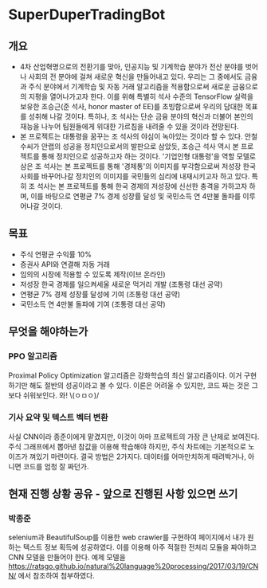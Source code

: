 # SuperDuperTradingBot

## 개요
- 4차 산업혁명으로의 전환기를 맞아, 인공지능 및 기계학습 분야가 전산 분야를 벗어나 사회의 전 분야에 걸쳐 새로운 혁신을 만들어내고 있다. 우리는 그 중에서도 금융과 주식 분야에서 기계학습 및 자동 거래 알고리즘을 적용함으로써 새로운 금융으로의 지평을 열어나가고자 한다. 이를 위해 특별히 석사 수준의 TensorFlow 실력을 보유한 조승근(준 석사, honor master of EE)를 초빙함으로써 우리의 담대한 목표를 성취해 나갈 것이다. 특히나, 조 석사는 단순 금융 분야의 혁신과 더불어 본인의 재능을 나누어 팀원들에게 위대한 가르침을 내려줄 수 있을 것이라 전망된다.
- 본 프로젝트는 대통령을 꿈꾸는 조 석사의 야심이 녹아있는 것이라 할 수 있다. 안철수씨가 안랩의 성공을 정치인으로서의 발판으로 삼았듯, 조승근 석사 역시 본 프로젝트를 통해 정치인으로 성공하고자 하는 것이다. '기업인형 대통령'을 역할 모델로 삼은 조 석사는 본 프로젝트를 통해 '경제통'의 이미지를 부각함으로써 저성장 한국사회를 바꾸어나갈 정치인의 이미지를 국민들의 심리에 내재시키고자 하고 있다. 특히 조 석사는 본 프로젝트를 통해 한국 경제의 저성장에 신선한 충격을 가하고자 하며, 이를 바탕으로 연평균 7% 경제 성장률 달성 및 국민소득 연 4만불 돌파를 이루어나갈 것이다.

## 목표
- 주식 연평균 수익률 10%
- 증권사 API와 연결해 자동 거래
- 임의의 시장에 적용할 수 있도록 제작(이브 온라인)
- 저성장 한국 경제를 일으켜세울 새로운 먹거리 개발 (조통령 대선 공약)
- 연평균 7% 경제 성장률 달성에 기여 (조통령 대선 공약)
- 국민소득 연 4만불 돌파에 기여 (조통령 대선 공약)

## 무엇을 해야하는가
### PPO 알고리즘
Proximal Policy Optimization 알고리즘은 강화학습의 최신 알고리즘이다.
이거 구현하기만 해도 절반의 성공이라고 볼 수 있다.
이론은 어려울 수 있지만, 코드 짜는 것은 그보다 쉬워보인다. 와! \\(ㅇㅁㅇ)/

### 기사 요약 및 텍스트 벡터 변환
사실 CNN이라 종준이에게 맡겼지만, 이것이 아마 프로젝트의 가장 큰 난제로 보여진다.
주식 그래프에서 뽑아낸 참값을 이용해 학습해야 하지만, 주식 차트에는 기본적으로 노이즈가 껴있기 마련이다.
결국 방법은 2가지다. 데이터를 어마만치하게 때려박거나, 아니면 코드를 엄청 잘 짜던가. 

## 현재 진행 상황 공유 - 앞으로 진행된 사항 있으면 쓰기
### 박종준
selenium과 BeautifulSoup를 이용한 web crawler를 구현하여 페이지에서 내가 원하는 텍스트 정보 획득에 성공하였다.
이를 이용해 아주 적절한 전처리 모듈을 짜야하고 CNN 모델을 만들어야 한다. 예제 모델을 https://ratsgo.github.io/natural%20language%20processing/2017/03/19/CNN/ 에서 참조하여 첨부하였다.


